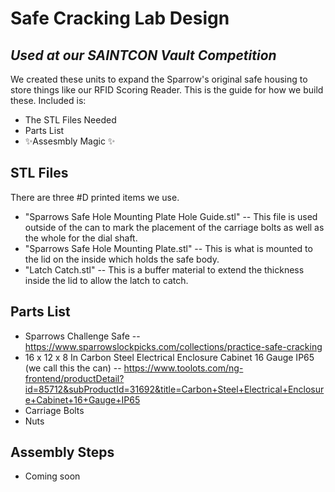 # Safe Cracking Lab Design
## _Used at our SAINTCON Vault Competition_

We created these units to expand the Sparrow's original safe housing to store things like our RFID Scoring Reader. This is the guide for how we build these. Included is:

- The STL Files Needed
- Parts List
- ✨Assesmbly  Magic ✨

## STL Files
There are three #D printed items we use.
- "Sparrows Safe Hole Mounting Plate Hole Guide.stl"
-- This file is used outside of the can to mark the placement of the carriage bolts as well as the whole for the dial shaft.
- "Sparrows Safe Hole Mounting Plate.stl"
-- This is what is mounted to the lid on the inside which holds the safe body.
- "Latch Catch.stl"
-- This is a buffer material to extend the thickness inside the lid to allow the latch to catch.

## Parts List

- Sparrows Challenge Safe
-- https://www.sparrowslockpicks.com/collections/practice-safe-cracking
- 16 x 12 x 8 In Carbon Steel Electrical Enclosure Cabinet 16 Gauge IP65 (we call this the can)
-- https://www.toolots.com/ng-frontend/productDetail?id=85712&subProductId=31692&title=Carbon+Steel+Electrical+Enclosure+Cabinet+16+Gauge+IP65
- Carriage Bolts
- Nuts

## Assembly Steps

- Coming soon
